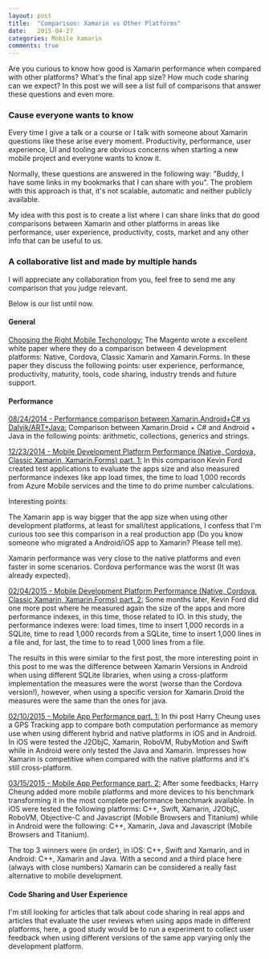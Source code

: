 ```yaml
---
layout: post
title:  "Comparison: Xamarin vs Other Platforms"
date:   2015-04-27
categories: Mobile Xamarin
comments: true
---
```


Are you curious to know how good is Xamarin performance when compared with other platforms? What's the final app size? How much code sharing can we expect? In this post we will see a list full of comparisons that answer these questions and even more.

<!--more-->

### Cause everyone wants to know
 
Every time I give a talk or a course or I talk with someone about Xamarin questions like these arise every moment. Productivity, performance, user experience, UI and tooling are obvious concerns when starting a new mobile project and everyone wants to know it.

Normally, these questions are answered in the following way: "Buddy, I have some links in my bookmarks that I can share with you". The problem with this approach is that, it's not scalable, automatic and neither publicly available.

My idea with this post is to create a list where I can share links that do good comparisons between Xamarin and other platforms in areas like performance, user experience, productivity, costs, market and any other info that can be useful to us.

### A collaborative list and made by multiple hands

I will appreciate any collaboration from you, feel free to send me any comparison that you judge relevant.

Below is our list until now.

#### General

[Choosing the Right Mobile Techonology:][1]
The Magento wrote a excellent white paper where they do a comparison between 4 development platforms: Native, Cordova, Classic Xamarin and Xamarin.Forms. In these paper they discuss the following points: user experience, performance, productivity, maturity, tools, code sharing, industry trends and future support.

#### Performance

[08/24/2014 - Performance comparison between Xamarin.Android+C# vs Dalvik/ART+Java:][6]
Comparison between Xamarin.Droid + C# and Android + Java in the following points: arithmetic, collections, generics and strings.

[12/23/2014 - Mobile Development Platform Performance (Native, Cordova, Classic Xamarin, Xamarin.Forms) part. 1:][2]
In this comparison Kevin Ford created test applications to evaluate the apps size and also measured performance indexes like app load times, the time to load 1,000 records from Azure Mobile services and the time to do prime number calculations.

Interesting points:

The Xamarin app is way bigger that the app size when using other development platforms, at least for small/test applications, I confess that I'm curious too see this comparison in a real production app (Do you know someone who migrated a Android/iOS app to Xamarin? Please tell me).

Xamarin performance was very close to the native platforms and even faster in some scenarios. Cordova performance was the worst (It was already expected).

[02/04/2015 - Mobile Development Platform Performance (Native, Cordova, Classic Xamarin, Xamarin.Forms) part. 2:][3]
Some months later, Kevin Ford did one more post where he measured again the size of the apps and more performance indexes, in this time, those related to IO. In this study, the performance indexes were: load times, time to insert 1,000 records in a SQLite, time to read 1,000 records from a SQLite, time to insert 1,000 lines in a file and, for last, the time to to read 1,000 lines from a file.

The results in this  were similar to the first post, the more interesting point in this post to me was the difference between Xamarin Versions in Android when using different SQLite libraries, when using a cross-platform implementation the measures were the worst (worse than the Cordova version!), however, when using a specific version for Xamarin.Droid the measures were the same than the ones for java.

[02/10/2015 - Mobile App Performance part. 1:][4]
In thi post Harry Cheung uses a GPS Tracking app to compare both computation performance as memory use when using different hybrid and native platforms in iOS and in Android. In iOS were tested the J2ObjC, Xamarin, RoboVM, RubyMotion and Swift while in Android were only tested the Java and Xamarin. Impresses how Xamarin is competitive when compared with the native platforms and it's still cross-platform.  

[03/15/2015 - Mobile App Performance part. 2:][5]
After some feedbacks, Harry Cheung added more mobile platforms and more devices to his benchmark transforming it in the most complete performance benchmark available. In iOS were tested the following platforms: C++, Swift, Xamarin, J2ObjC, RoboVM, Objective-C and Javascript (Mobile Browsers and Titanium) while in Android were the following: C++, Xamarin, Java and Javascript (Mobile Browsers and Titanium).

The top 3 winners were (in order), in iOS: C++, Swift and Xamarin, and in Android: C++, Xamarin and Java. With a second and a third place here (always with close numbers) Xamarin can be considered a really fast alternative to mobile development.

#### Code Sharing and User Experience

I'm still looking for articles that talk about code sharing in real apps and articles that evaluate the user reviews when using apps made in different platforms, here, a good study would be to run a experiment to collect user feedback when using different versions of the same app varying only the development platform.

[1]: http://magenic.com/Portals/0/Magenic-White-Paper-Choosing-the-Right-Mobile-Technology.pdf
[2]: http://windingroadway.blogspot.com.br/2014/12/mobile-development-platform-performance.html
[3]: http://windingroadway.blogspot.com.br/2015/02/mobile-development-platform-performance.html
[4]: https://medium.com/@harrycheung/cross-platform-mobile-performance-testing-d0454f5cd4e9
[5]: https://medium.com/@harrycheung/mobile-app-performance-redux-e512be94f976
[6]: http://xamarinandroid.blogspot.com.br/2014/08/performance-comparison-between.html
